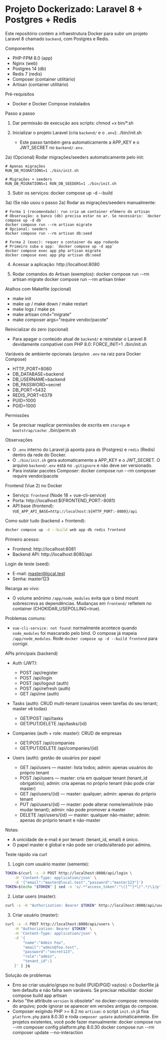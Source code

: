 # Projeto Dockerizado: Laravel 8 + Postgres + Redis

Este repositório contém a infraestrutura Docker para subir um projeto Laravel 8 chamado `backend`, com Postgres e Redis.

Componentes
- PHP-FPM 8.0 (app)
- Nginx (web)
- Postgres 14 (db)
- Redis 7 (redis)
- Composer (container utilitário)
- Artisan (container utilitário)

Pré-requisitos
- Docker e Docker Compose instalados

Passo a passo
1) Dar permissão de execução aos scripts:
	chmod +x bin/*.sh

2) Inicializar o projeto Laravel (cria `backend/` e o `.env`):
	./bin/init.sh
	- Este passo também gera automaticamente a APP_KEY e o JWT_SECRET no `backend/.env`.

 2a) (Opcional) Rodar migrações/seeders automaticamente pelo init:

	# Apenas migrações
	RUN_DB_MIGRATIONS=1 ./bin/init.sh

	# Migrações + seeders
	RUN_DB_MIGRATIONS=1 RUN_DB_SEEDERS=1 ./bin/init.sh

3) Subir os serviços:
	docker compose up -d --build

 3a) (Se não usou o passo 2a) Rodar as migrações/seeders manualmente:

	# Forma 1 (recomendada): run cria um container efêmero do artisan
	# Observação: o banco (db) precisa estar no ar. Se necessário: `docker compose up -d db`
	docker compose run --rm artisan migrate
	# Opcional: seeders
	docker compose run --rm artisan db:seed

	# Forma 2 (exec): requer o container da app rodando
	# Primeiro suba o app: `docker compose up -d app`
	docker compose exec app php artisan migrate
	docker compose exec app php artisan db:seed

4) Acessar a aplicação:
	http://localhost:8080

5) Rodar comandos do Artisan (exemplos):
	docker compose run --rm artisan migrate
	docker compose run --rm artisan tinker

Atalhos com Makefile (opcional)
- make init
- make up / make down / make restart
- make logs / make ps
- make artisan cmd="migrate"
- make composer args="require vendor/pacote"

Reinicializar do zero (opcional)
- Para apagar o conteúdo atual de `backend/` e reinstalar o Laravel 8 devidamente compatível com PHP 8.0:
	FORCE_INIT=1 ./bin/init.sh

Variáveis de ambiente opcionais (arquivo `.env` na raiz para Docker Compose)
- HTTP_PORT=8080
- DB_DATABASE=backend
- DB_USERNAME=backend
- DB_PASSWORD=secret
- DB_PORT=5432
- REDIS_PORT=6379
- PUID=1000
- PGID=1000

Permissões
- Se precisar reaplicar permissões de escrita em `storage` e `bootstrap/cache`:
  ./bin/perm.sh

Observações
- O `.env` interno do Laravel já aponta para `db` (Postgres) e `redis` (Redis) dentro da rede do Docker.
- O `./bin/init.sh` gera automaticamente a APP_KEY e o JWT_SECRET. O arquivo `backend/.env` está no `.gitignore` e não deve ser versionado.
- Para instalar pacotes Composer:
  docker compose run --rm composer require vendor/pacote

Frontend (Vue 2) no Docker

- Serviço: `frontend` (Node 18 + vue-cli-service)
- Porta: http://localhost:${FRONTEND_PORT:-8081}
- API base (frontend): `VUE_APP_API_BASE=http://localhost:${HTTP_PORT:-8080}/api`

Como subir tudo (backend + frontend):

```bash
docker compose up -d --build web app db redis frontend
```

Primeiro acesso:

- Frontend: http://localhost:8081
- Backend API: http://localhost:8080/api

Login de teste (seed):

- E-mail: master@local.test
- Senha: master123

Recarga ao vivo:

- O volume anônimo `/app/node_modules` evita que o bind mount sobrescreva as dependências. Mudanças em `frontend/` refletem no container (CHOKIDAR_USEPOLLING=true).

Problemas comuns:

- `vue-cli-service: not found`: normalmente acontece quando `node_modules` foi mascarado pelo bind. O compose já mapeia `/app/node_modules`. Rode `docker compose up -d --build frontend` para corrigir.

APIs principais (backend)

- Auth (JWT):
	- POST /api/register
	- POST /api/login
	- POST /api/logout (auth)
	- POST /api/refresh (auth)
	- GET /api/me (auth)

- Tasks (auth): CRUD multi-tenant (usuários veem tarefas do seu tenant; master vê todas)
	- GET/POST /api/tasks
	- GET/PUT/DELETE /api/tasks/{id}

- Companies (auth + role: master): CRUD de empresas
	- GET/POST /api/companies
	- GET/PUT/DELETE /api/companies/{id}

- Users (auth): gestão de usuários por papel
	- GET /api/users — master: lista todos; admin: apenas usuários do próprio tenant
	- POST /api/users — master: cria em qualquer tenant (tenant_id obrigatório); admin: cria apenas no próprio tenant (não pode criar master)
	- GET /api/users/{id} — master: qualquer; admin: apenas do próprio tenant
	- PUT /api/users/{id} — master: pode alterar nome/email/role (não mudar tenant); admin: não pode promover a master
	- DELETE /api/users/{id} — master: qualquer não-master; admin: apenas do próprio tenant e não-master

Notas:
- A unicidade de e-mail é por tenant: (tenant_id, email) é único.
- O papel master é global e não pode ser criado/alterado por admins.

Teste rápido via curl

1) Login com usuário master (semente):

```bash
TOKEN=$(curl -s -X POST http://localhost:8080/api/login \
	-H 'Content-Type: application/json' \
	-d '{"email":"master@local.test","password":"master123"}')
TOKEN=$(echo "$TOKEN" | sed -n 's/.*"access_token":"\([^"]*\)".*/\1/p')
```

2) Listar users (master):

```bash
curl -s -H "Authorization: Bearer $TOKEN" http://localhost:8080/api/users | jq
```

3) Criar usuário (master):

```bash
curl -s -X POST http://localhost:8080/api/users \
	-H "Authorization: Bearer $TOKEN" \
	-H 'Content-Type: application/json' \
	-d '{
		"name":"Admin Foo",
		"email":"admin@foo.test",
		"password":"secret123",
		"role":"admin",
		"tenant_id":1
	}' | jq
```

Solução de problemas
- Erro ao criar usuário/grupo no build (PUID/PGID vazios): o Dockerfile já tem defaults e não falha sem variáveis. Se precisar rebuildar:
	docker compose build app artisan
- Aviso "the attribute `version` is obsolete" no docker-compose: removido do arquivo; pode ignorar se aparecer em versões antigas do compose.
- Composer exigindo PHP >= 8.2 no `artisan`: o script `init.sh` já fixa `platform.php` para 8.0.30 e roda `composer update` automaticamente. Em projetos existentes, você pode fazer manualmente:
	docker compose run --rm composer config platform.php 8.0.30
	docker compose run --rm composer update --no-interaction
